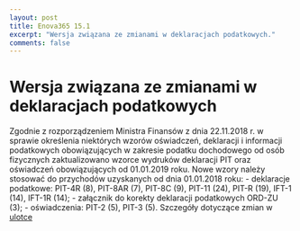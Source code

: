 ```yaml
---
layout: post
title: Enova365 15.1
excerpt: "Wersja związana ze zmianami w deklaracjach podatkowych."
comments: false
---
```

<h1>Wersja związana ze zmianami w deklaracjach podatkowych</h1>
Zgodnie z rozporządzeniem Ministra Finansów z dnia 22.11.2018 r. w sprawie określenia niektórych wzorów oświadczeń, deklaracji i informacji podatkowych obowiązujących w zakresie podatku dochodowego od osób fizycznych zaktualizowano wzorce wydruków deklaracji PIT oraz oświadczeń obowiązujących od 01.01.2019 roku. Nowe wzory należy stosować do przychodów uzyskanych od dnia 01.01.2018 roku:
- deklaracje podatkowe: PIT-4R (8), PIT-8AR (7), PIT-8C (9), PIT-11 (24), PIT-R (19), IFT-1 (14), IFT-1R (14);
- załącznik do korekty deklaracji podatkowych ORD-ZU (3);
- oświadczenia: PIT-2 (5), PIT-3 (5).
Szczegóły dotyczące zmian w <a href="http://www.enova365.cloud/instalatory/archiwalne/enova365_15.1.6925_ulotka_klienta.htm" target="_blank">ulotce</a>
